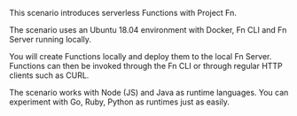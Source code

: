 This scenario introduces serverless Functions with Project Fn.

The scenario uses an Ubuntu 18.04 environment with Docker, Fn CLI and Fn Server running locally. 

You will create Functions locally and deploy them to the local Fn Server. Functions can then be invoked through the Fn CLI or through regular HTTP clients such as CURL.

The scenario works with Node (JS) and Java as runtime languages. You can experiment with Go, Ruby, Python as runtimes just as easily.
